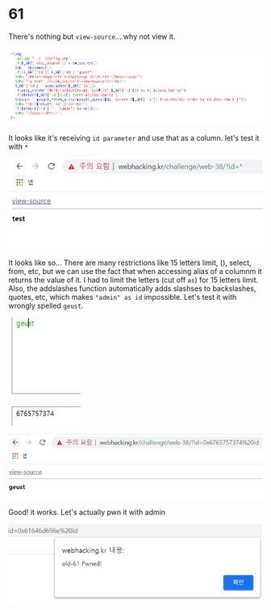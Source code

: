 # 61

There's nothing but `view-source`... why not view it.

![1](img/61_0.PNG)

It looks like it's receiving `id parameter` and use that as a column. let's test it with `*`

![1](img/61_1.PNG)

It looks like so... There are many restrictions like 15 letters limit, (), select, from, etc, but we can use the fact that when accessing alias of a columnm it returns the value of it. I had to limit the letters (cut off `as`) for 15 letters limit. Also, the addslashes function automatically adds slashses to backslashes, quotes, etc, which makes `"admin" as id` impossible. Let's test it with wrongly spelled `geust`.

![1](img/61_2.PNG)

![1](img/61_3.PNG)

Good! it works. Let's actually pwn it with admin

![1](img/61_4.PNG)